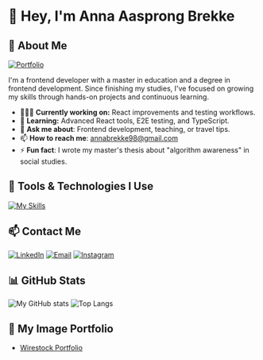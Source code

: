 

# 👋 Hey, I'm Anna Aasprong Brekke 

## 🌼 About Me 
[![Portfolio](https://img.shields.io/badge/https://annabrekke.com/-teal?style=for-the-badge)]((annabrekke.com/))

I'm a frontend developer with a master in education and a degree in frontend development. Since finishing my studies, I've focused on growing my skills through hands-on projects and continuous learning.


- 👩🏽‍💻 **Currently working on:** React improvements and testing workflows.
- 🌱 **Learning:** Advanced React tools, E2E testing, and TypeScript.
- 💬 **Ask me about**: Frontend development, teaching, or travel tips.
- 📫 **How to reach me**: [annabrekke98@gmail.com](mailto:annabrekke98@gmail.com)
- ⚡ **Fun fact**: I wrote my master's thesis about "algorithm awareness" in social studies.

## 🚀 Tools & Technologies I Use
[![My Skills](https://skillicons.dev/icons?i=react,js,ts,html,css,tailwind,sass,bootstrap,jest,cypress,vite,nodejs,git,github,figma,vscode,netlify,npm)](https://skillicons.dev)

## 📫 Contact Me
[![LinkedIn](https://img.shields.io/badge/linkedin-%230077B5.svg?style=for-the-badge&logo=linkedin&logoColor=white)](https://www.linkedin.com/in/anna-aasprong-brekke-a571132b0/)
[![Email](https://img.shields.io/badge/email-%23D14836.svg?style=for-the-badge&logo=gmail&logoColor=white)](mailto:annabrekke98@gmail.com)
[![Instagram](https://img.shields.io/badge/instagram-%23E4405F.svg?style=for-the-badge&logo=instagram&logoColor=white)](https://www.instagram.com/annabrekke/)

## 📊 GitHub Stats
![My GitHub stats](https://github-readme-stats.vercel.app/api?username=AnnaAaBrekke&show_icons=true&theme=radical&cache_seconds=1800)
![Top Langs](https://github-readme-stats.vercel.app/api/top-langs/?username=AnnaAaBrekke&layout=compact&theme=radical&cache_seconds=1800)

## 📸 My Image Portfolio
- [Wirestock Portfolio](https://wirestock.io/annaaab)
